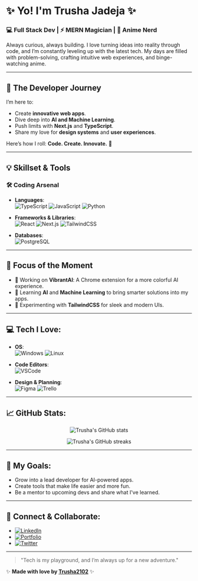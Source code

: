# ✨ Yo! I'm Trusha Jadeja ✨

### 💻 Full Stack Dev | ⚡ MERN Magician | 🍥 Anime Nerd

Always curious, always building. I love turning ideas into reality through code, and I’m constantly leveling up with the latest tech. My days are filled with problem-solving, crafting intuitive web experiences, and binge-watching anime.

---

## 🚀 The Developer Journey
I’m here to:
- Create **innovative web apps**.
- Dive deep into **AI and Machine Learning**.
- Push limits with **Next.js** and **TypeScript**.
- Share my love for **design systems** and **user experiences**.

Here’s how I roll: **Code. Create. Innovate.** 🎯

---

## 💡 Skillset & Tools

### 🛠️ Coding Arsenal
- **Languages**:  
![TypeScript](https://img.shields.io/badge/-TypeScript-3178C6?style=for-the-badge&logo=typescript&logoColor=white) 
![JavaScript](https://img.shields.io/badge/-JavaScript-F7DF1E?style=for-the-badge&logo=javascript&logoColor=black) 
![Python](https://img.shields.io/badge/-Python-3776AB?style=for-the-badge&logo=python&logoColor=white)

- **Frameworks & Libraries**:  
![React](https://img.shields.io/badge/-React-61DAFB?style=for-the-badge&logo=react&logoColor=white) 
![Next.js](https://img.shields.io/badge/-Next.js-000000?style=for-the-badge&logo=nextdotjs&logoColor=white) 
![TailwindCSS](https://img.shields.io/badge/-TailwindCSS-06B6D4?style=for-the-badge&logo=tailwind-css&logoColor=white)

- **Databases**:  
![PostgreSQL](https://img.shields.io/badge/-PostgreSQL-4169E1?style=for-the-badge&logo=postgresql&logoColor=white)

---

## 🎯 Focus of the Moment

- 🔭 Working on **VibrantAI**: A Chrome extension for a more colorful AI experience.
- 🌱 Learning **AI** and **Machine Learning** to bring smarter solutions into my apps.
- 🎨 Experimenting with **TailwindCSS** for sleek and modern UIs.

---

## 💻 Tech I Love:

- **OS**:  
![Windows](https://img.shields.io/badge/-Windows-0078D6?style=for-the-badge&logo=windows&logoColor=white) ![Linux](https://img.shields.io/badge/-Linux-FCC624?style=for-the-badge&logo=linux&logoColor=black)

- **Code Editors**:  
![VSCode](https://img.shields.io/badge/-VSCode-007ACC?style=for-the-badge&logo=visual-studio-code&logoColor=white)

- **Design & Planning**:  
![Figma](https://img.shields.io/badge/-Figma-F24E1E?style=for-the-badge&logo=figma&logoColor=white) 
![Trello](https://img.shields.io/badge/-Trello-0052CC?style=for-the-badge&logo=trello&logoColor=white)

---

## 📈 GitHub Stats:
<p align="center">
  <img src="https://github-readme-stats.vercel.app/api?username=Trusha2102&show_icons=true&theme=radical" alt="Trusha's GitHub stats" />
</p>

<p align="center">
  <img src="https://github-readme-streak-stats.herokuapp.com/?user=Trusha2102&theme=radical" alt="Trusha's GitHub streaks" />
</p>

---

## 🎯 My Goals:
- Grow into a lead developer for AI-powered apps.
- Create tools that make life easier and more fun.
- Be a mentor to upcoming devs and share what I've learned.

---

## 🔗 Connect & Collaborate:

- [![LinkedIn](https://img.shields.io/badge/-LinkedIn-0077B5?style=for-the-badge&logo=linkedin&logoColor=white)](https://www.linkedin.com/in/trusha-jadeja/)
- [![Portfolio](https://img.shields.io/badge/-Portfolio-FF5722?style=for-the-badge&logo=web&logoColor=white)](https://trusha-jadeja.onrender.com)
- [![Twitter](https://img.shields.io/badge/-Twitter-1DA1F2?style=for-the-badge&logo=twitter&logoColor=white)](https://twitter.com/trusha_dev)

---

> "Tech is my playground, and I’m always up for a new adventure."

✨ **Made with love by [Trusha2102](https://github.com/Trusha2102)** ✨
